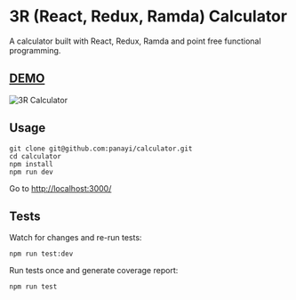 3R (React, Redux, Ramda) Calculator
=======================

A calculator built with React, Redux, Ramda and point free functional programming.

## [DEMO](http://panayi.github.io/calculator/)

![3R Calculator](https://cloud.githubusercontent.com/assets/707005/12324852/797c1cbe-bace-11e5-8dff-f12f3c8a2e93.png)

## Usage

```
git clone git@github.com:panayi/calculator.git
cd calculator
npm install
npm run dev
```

Go to [http://localhost:3000/](http://localhost:3000/)

## Tests

Watch for changes and re-run tests:
```
npm run test:dev
```

Run tests once and generate coverage report:
```
npm run test
```
